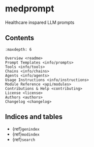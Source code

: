 # medprompt

Healthcare inspared LLM prompts


## Contents

```{toctree}
:maxdepth: 6

Overview <readme>
Prompt Templates <info/prompts>
Tools <info/tools>
Chains <info/chains>
Agents <info/agents>
Usage Instructions <info/instructions>
Module Reference <api/modules>
Contributions & Help <contributing>
License <license>
Authors <authors>
Changelog <changelog>
```

## Indices and tables

* {ref}`genindex`
* {ref}`modindex`
* {ref}`search`

[Sphinx]: http://www.sphinx-doc.org/
[Markdown]: https://daringfireball.net/projects/markdown/
[reStructuredText]: http://www.sphinx-doc.org/en/master/usage/restructuredtext/basics.html
[MyST]: https://myst-parser.readthedocs.io/en/latest/
